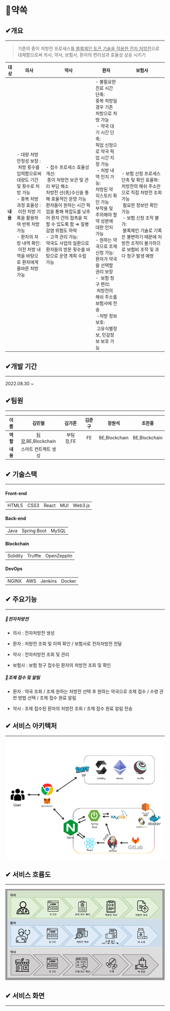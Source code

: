 # 💊약쏙

## 

## ✔개요

---

> 기존의 종이 처방전 프로세스를<u> 블록체인 토큰 기술을 적용한 전자 처방전</u>으로 대체함으로써 의사, 약사, 보험사, 환자의 편리성과 효율성 상승 시키기

| 대상     | 의사                                                                                                                                                              | 약사                                                                                                                                                                                                            | 환자                                                                                                                                                                                                                                                                                                          | 보험사                                                                                                                                                              |
| ------ | --------------------------------------------------------------------------------------------------------------------------------------------------------------- | ------------------------------------------------------------------------------------------------------------------------------------------------------------------------------------------------------------- | ----------------------------------------------------------------------------------------------------------------------------------------------------------------------------------------------------------------------------------------------------------------------------------------------------------- | ---------------------------------------------------------------------------------------------------------------------------------------------------------------- |
| **내용** | - 대량 처방 안정성 보장 :<br/> 처방 횟수를 입력함으로써 대량도 기간 및 횟수로 처방 가능<br/>- 중복 처방 과정 효율성 :<br/> 이전 처방 기록을 활용하여 반복 처방 가능<br/>- 환자의 처방 내역 확인:<br/> 이전 처방 내역을 바탕으로 환자에게 올바른 처방 가능 | - 접수 프로세스 효율성 개선: <br/> 종이 처방전 보관 및 관리 부담 해소<br/>처방전 선(先)수신을 통해 효율적인 운영 가능<br/>환자들이 원하는 시간 픽업을 통해 복잡도를 낮추어 환자 간의 접촉을 피할 수 있도록 함 ⇒ 질병 감염 위험도 하락<br/>- 고객 관리 가능: <br/>약국도 사업의 일환으로 환자들의 방문 횟수를 바탕으로 운영 계획 수립 가능 | - 불필요한 진료 시간 단축: <br/>중복 처방일 경우 기존 처방으로 처방 가능<br/> - 약국 대기 시간 단축: <br/>픽업 신청으로 약국 픽업 시간 지정 가능<br/> - 처방 내역 인지 가능: <br/>처방된 약 히스토리 확인 가능<br/>부작용 및 주의해야 할 약 성분에 대한 인지 가능<br/>- 원하는 약국으로 조제 신청 가능: <br/>환자가 약국을 선택할 권리 보장<br/>-  보험 청구 편리: <br/> 처방전의 해쉬 주소를 보험사에 전송<br/> -처방 정보 보호: <br/> 고유식별정보, 민감정보 보호 가능 | - 보험 신청 프로세스 단축 및 확인 효율화: <br/>처방전의 해쉬 주소만으로 직접 처방전 조회 가능 <br/> 필요한 정보만 확인 가능<br/> - 보험 신청 조작 불가: <br/> 블록체인 기술로 기록은 불변하기 때문에 처방전 조작이 불가하므로 보험비 조작 및 과다 청구 발생 예방 |

## ✔개발 기간

---

2022.08.30 ~

## ✔팀원

---

| **이름** | **김민철**                 | **김가흔** | **김준구** | **장원석**       | **조찬홍**       |
|:------:|:-----------------------:|:-------:|:-------:|:-------------:|:-------------:|
| **역할** | <u>팀장</u>,BE,Blockchain | 부팀장,FE  | FE      | BE,Blockchain | BE,Blockchain |
| **내용** | 스마트 컨트랙트 생성             |         |         |               |               |

## ✔ 기술스택

---

#### Front-end

|       |      |       |     |         |
|:-----:|:----:|:-----:|:---:|:-------:|
| HTML5 | CSS3 | React | MUI | Web3.js |

#### Back-end

|      |             |       |
|:----:|:-----------:|:-----:|
| Java | Spring Boot | MySQL |

#### Blockchain

|          |         |             |
|:--------:|:-------:|:-----------:|
| Solidity | Truffle | OpenZepplin |

#### DevOps

|       |     |         |        |
|:-----:|:---:|:-------:|:------:|
| NGINX | AWS | Jenkins | Docker |

## ✔ 주요기능

---

##### 📃전자처방전

- 의사 : 전자처방전 생성

- 환자 : 처방전 조회 및 이력 확인 / 보험사로 전자처방전 전달

- 약사 : 전자처방전 조회 및 관리

- 보험사 : 보험 청구 접수된 환자의 처방전 조회 및 확인

##### 🔔조제 접수 및 알림

- 환자 : 약국 조회 / 조제 원하는 처방전 선택 후 원하는 약국으로 조제 접수 / 수령 관련 방법 선택 / 조제 접수 완료 알림

- 약사 : 조제 접수된 환자의 처방전 조회 / 조제 접수 완료 알림 전송



## ✔ 서비스 아키텍처

---

![serviceArchitecture.png](README.assets/50e02fe3c3cc21e4b7fd19d3b5f6539e559b89d0.png)

## ✔ 서비스 흐름도

---

![sercvieFlow.png](README.assets/f34e0836042c25568758b02b93c76a1a01e25e2e.png)



## ✔ 서비스 화면

---
